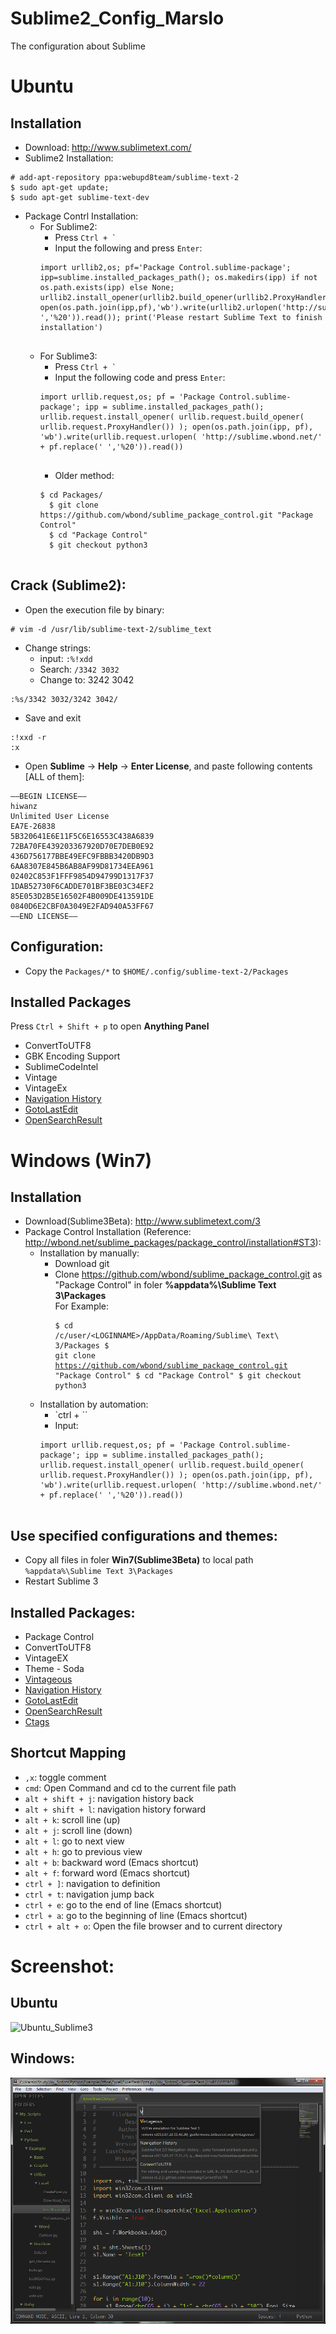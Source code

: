 Sublime2_Config_Marslo
======================

The configuration about Sublime

# Ubuntu
## Installation 
- Download: http://www.sublimetext.com/
- Sublime2 Installation:
<pre><code># add-apt-repository ppa:webupd8team/sublime-text-2
$ sudo apt-get update;
$ sudo apt-get sublime-text-dev
</code></pre>
- Package Contrl Installation:
    - For Sublime2:
        - Press <code>Ctrl + `</code>
        - Input the following and press `Enter`:
        <pre><code>import urllib2,os; pf='Package Control.sublime-package'; ipp=sublime.installed_packages_path(); os.makedirs(ipp) if not os.path.exists(ipp) else None; urllib2.install_opener(urllib2.build_opener(urllib2.ProxyHandler())); open(os.path.join(ipp,pf),'wb').write(urllib2.urlopen('http://sublime.wbond.net/'+pf.replace(' ','%20')).read()); print('Please restart Sublime Text to finish installation')
        </code></pre>
    - For Sublime3:
        - Press <code>Ctrl + `</code>
        - Input the following code and press `Enter`:
        <pre><code>import urllib.request,os; pf = 'Package Control.sublime-package'; ipp = sublime.installed_packages_path(); urllib.request.install_opener( urllib.request.build_opener( urllib.request.ProxyHandler()) ); open(os.path.join(ipp, pf), 'wb').write(urllib.request.urlopen( 'http://sublime.wbond.net/' + pf.replace(' ','%20')).read())
        </code></pre>
        - Older method:
        <pre><code>$ cd Packages/
        $ git clone https://github.com/wbond/sublime_package_control.git "Package Control"
        $ cd "Package Control"
        $ git checkout python3
        </code></pre>

## Crack (Sublime2):
- Open the execution file by binary:
<pre><code># vim -d /usr/lib/sublime-text-2/sublime_text
</code></pre>
- Change strings:
    - input:          `:%!xdd`
    - Search:         `/3342 3032`
    - Change to:      3242 3042
<pre><code>:%s/3342 3032/3242 3042/
</code></pre>
- Save and exit
<pre><code>:!xxd -r
:x
</code></pre>
- Open **Sublime** -> **Help** -> **Enter License**, and paste following contents [ALL of them]:
<pre><code>—–BEGIN LICENSE—–
hiwanz
Unlimited User License
EA7E-26838
5B320641E6E11F5C6E16553C438A6839
72BA70FE439203367920D70E7DEB0E92
436D756177BBE49EFC9FBBB3420DB9D3
6AA8307E845B6AB8AF99D81734EEA961
02402C853F1FFF9854D94799D1317F37
1DAB52730F6CADDE701BF3BE03C34EF2
85E053D2B5E16502F4B009DE413591DE
0840D6E2CBF0A3049E2FAD940A53FF67
—–END LICENSE—–
</code></pre>


## Configuration:
- Copy the `Packages/*` to `$HOME/.config/sublime-text-2/Packages`

## Installed Packages    
Press `Ctrl + Shift + p` to open **Anything Panel**
- ConvertToUTF8
- GBK Encoding Support
- SublimeCodeIntel
- Vintage
- VintageEx
- [Navigation History](https://github.com/timjrobinson/SublimeNavigationHistory)
- [GotoLastEdit](https://github.com/khrizt/GotoLastEdit)
- [OpenSearchResult](https://github.com/abrookins/OpenSearchResult)

# Windows (Win7)
## Installation
- Download(Sublime3Beta): http://www.sublimetext.com/3
- Package Control Installation (Reference: http://wbond.net/sublime_packages/package_control/installation#ST3):
    - Installation by manually:
        - Download git
        - Clone https://github.com/wbond/sublime_package_control.git as "Package Control" in foler **%appdata%\Sublime Text 3\Packages**    
        For Example: <pre><code>$ cd /c/user/\<LOGINNAME\>/AppData/Roaming/Sublime\ Text\ 3/Packages
        $ git clone https://github.com/wbond/sublime_package_control.git "Package Control"
        $ cd "Package Control"
        $ git checkout python3
        </code></pre>
    - Installation by automation:
        - `ctrl + ``
        - Input:
        <pre><code>import urllib.request,os; pf = 'Package Control.sublime-package'; ipp = sublime.installed_packages_path(); urllib.request.install_opener( urllib.request.build_opener( urllib.request.ProxyHandler()) ); open(os.path.join(ipp, pf), 'wb').write(urllib.request.urlopen( 'http://sublime.wbond.net/' + pf.replace(' ','%20')).read()) 
        </code></pre>

## Use specified configurations and themes:
- Copy all files in foler **Win7(Sublime3Beta)** to local path `%appdata%\Sublime Text 3\Packages`
- Restart Sublime 3

## Installed Packages:
- Package Control
- ConvertToUTF8
- VintageEX
- Theme - Soda
- [Vintageous](https://github.com/guillermooo/Vintageous)
- [Navigation History](https://github.com/timjrobinson/SublimeNavigationHistory)
- [GotoLastEdit](https://github.com/khrizt/GotoLastEdit)
- [OpenSearchResult](https://github.com/abrookins/OpenSearchResult)
- [Ctags](https://github.com/SublimeText/CTags)

## Shortcut Mapping
- `,x`: toggle comment
- `cmd`: Open Command and cd to the current file path
- `alt + shift + j`: navigation history back
- `alt + shift + l`: navigation history forward
- `alt + k`: scroll line (up)
- `alt + j`: scroll line (down)
- `alt + l`: go to next view
- `alt + h`: go to previous view
- `alt + b`: backward word (Emacs shortcut)
- `alt + f`: forward word (Emacs shortcut)
- `ctrl + ]`: navigation to definition
- `ctrl + t`: navigation jump back
- `ctrl + e`: go to the end of line (Emacs shortcut)
- `ctrl + a`: go to the beginning of line (Emacs shortcut)
- `ctrl + alt + o`: Open the file browser and to current directory

# Screenshot:
## Ubuntu
![Ubuntu_Sublime3](https://github.com/woainvzu/Sublime2and3_Config_Marslo/blob/master/Screenshot/sublime3screenshot_Marslo.png?raw=true)
## Windows:
![Sublime3BetaWin7](https://github.com/woainvzu/Sublime2_Config_Marslo/blob/master/Screenshot/Sublime3win7.png?raw=true)

